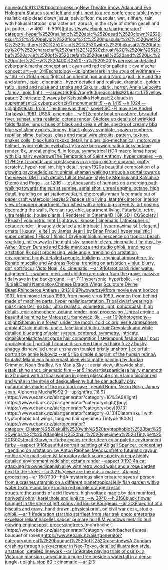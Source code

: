 [nouveau](https://www.ebank.nz/aiartgenerator?category=nouveau)[16:9](https://www.ebank.nz/aiartgenerator?category=16%3A9)[11:17](https://www.ebank.nz/aiartgenerator?category=11%3A17)[8:11](https://www.ebank.nz/aiartgenerator?category=8%3A11)[postprocessing](https://www.ebank.nz/aiartgenerator?category=postprocessing)[New Theatre Show. Adam and Eve Hologram Statues stand left and right. next to a red conference table.](https://www.ebank.nz/aiartgenerator?category=New%2520Theatre%2520Show.%2520Adam%2520and%2520Eve%2520Hologram%2520Statues%2520stand%2520left%2520and%2520right.%2520next%2520to%2520a%2520red%2520conference%2520table.)[hyper realistic epic dead clown jesus, pelvic floor, muscular, wet, slithery, rain, with hokusai tattoos, character art, zbrush, in the style of stefan gesell and j.k. potter,--w 400 --h 500](https://www.ebank.nz/aiartgenerator?category=hyper%2520realistic%2520epic%2520dead%2520clown%2520jesus%2C%2520pelvic%2520floor%2C%2520muscular%2C%2520wet%2C%2520slithery%2C%2520rain%2C%2520with%2520hokusai%2520tattoos%2C%2520character%2520art%2C%2520zbrush%2C%2520in%2520the%2520style%2520of%2520stefan%2520gesell%2520and%2520j.k.%2520potter%2C--w%2520400%2520--h%2520500)[hyperrealism](https://www.ebank.nz/aiartgenerator?category=hyperrealism)[detailed cyberpunk mecha concept art :: cyan and red color pallette :: eva mecha concept art --ar 3:4](https://www.ebank.nz/aiartgenerator?category=detailed%2520cyberpunk%2520mecha%2520concept%2520art%2520%3A%3A%2520cyan%2520and%2520red%2520color%2520pallette%2520%3A%3A%2520eva%2520mecha%2520concept%2520art%2520--ar%25203%3A4)[Eschatology](https://www.ebank.nz/aiartgenerator?category=Eschatology)[--uplight](https://www.ebank.nz/aiartgenerator?category=--uplight)[berserk in the style of w0lfmare --w 160 --h 256](https://www.ebank.nz/aiartgenerator?category=berserk%2520in%2520the%2520style%2520of%2520w0lfmare%2520--w%2520160%2520--h%2520256)[an epic fight of an oriental god and a Nordic god , ice and fire and storm , epic , cinematic , hyper detailed and realistic, dramatic , golden ratio , sand and noise and smoke and Sakura , dark , horror, Annie Leibovitz , fancy , epic fight , —aspect 9:16](https://www.ebank.nz/aiartgenerator?category=an%2520epic%2520fight%2520of%2520an%2520oriental%2520god%2520and%2520a%2520Nordic%2520god%2520%2C%2520ice%2520and%2520fire%2520and%2520storm%2520%2C%2520epic%2520%2C%2520cinematic%2520%2C%2520hyper%2520detailed%2520and%2520realistic%2C%2520dramatic%2520%2C%2520golden%2520ratio%2520%2C%2520sand%2520and%2520noise%2520and%2520smoke%2520and%2520Sakura%2520%2C%2520dark%2520%2C%2520horror%2C%2520Annie%2520Leibovitz%2520%2C%2520fancy%2520%2C%2520epic%2520fight%2520%2C%2520%E2%80%94aspect%25209%3A16)[5:7](https://www.ebank.nz/aiartgenerator?category=5%3A7)[rage](https://www.ebank.nz/aiartgenerator?category=rage)[16:9](https://www.ebank.nz/aiartgenerator?category=16%3A9)[peacock](https://www.ebank.nz/aiartgenerator?category=peacock)[16:9](https://www.ebank.nz/aiartgenerator?category=16%3A9)[21:9](https://www.ebank.nz/aiartgenerator?category=21%3A9)[art::1.75](https://www.ebank.nz/aiartgenerator?category=art%3A%3A1.75)[yellow paper::2 intricate::2 waves by Katsushika Hokusai::2 clouds in suprematism::2 cyberpuck sci-fi monuments::5 --w 1415 --h 1024 --uplight](https://www.ebank.nz/aiartgenerator?category=yellow%2520paper%3A%3A2%2520intricate%3A%3A2%2520waves%2520by%2520Katsushika%2520Hokusai%3A%3A2%2520clouds%2520in%2520suprematism%3A%3A2%2520cyberpuck%2520sci-fi%2520monuments%3A%3A5%2520--w%25201415%2520--h%25201024%2520--uplight)[9:16](https://www.ebank.nz/aiartgenerator?category=9%3A16)[still from "The time was then", soviet SCI-FI movie by Andrei Tarkovski, 1981, USSR, cinematic --w 512](https://www.ebank.nz/aiartgenerator?category=still%2520from%2520%22The%2520time%2520was%2520then%22%2C%2520soviet%2520SCI-FI%2520movie%2520by%2520Andrei%2520Tarkovski%2C%25201981%2C%2520USSR%2C%2520cinematic%2520--w%2520512)[empty boat on a shore, beautiful river, sunset, ultra realistic, octane render, 8K](https://www.ebank.nz/aiartgenerator?category=empty%2520boat%2520on%2520a%2520shore%2C%2520beautiful%2520river%2C%2520sunset%2C%2520ultra%2520realistic%2C%2520octane%2520render%2C%25208K)[close up details of wrinkled folds flabby, lungs, hues of black and cream white. specks of creamy bbq blue wet slimey pores, bumpy, black glossy symbiote, spawn respberry, reptilian slime, bulbous, glass and metal wire circuits,  pattern, texture, snakes coils, black lung rokoko detail, hr giger, bio-mechanical, motorcycle helmet, hyperrealistic eyeballs,fly larvae burrowing eating ticks octane render, 8k, unreal engine 5, in focus, symmetrical HDR macro lens](https://www.ebank.nz/aiartgenerator?category=close%2520up%2520details%2520of%2520wrinkled%2520folds%2520flabby%2C%2520lungs%2C%2520hues%2520of%2520black%2520and%2520cream%2520white.%2520specks%2520of%2520creamy%2520bbq%2520blue%2520wet%2520slimey%2520pores%2C%2520bumpy%2C%2520black%2520glossy%2520symbiote%2C%2520spawn%2520respberry%2C%2520reptilian%2520slime%2C%2520bulbous%2C%2520glass%2520and%2520metal%2520wire%2520circuits%2C%2520%2520pattern%2C%2520texture%2C%2520snakes%2520coils%2C%2520black%2520lung%2520rokoko%2520detail%2C%2520hr%2520giger%2C%2520bio-mechanical%2C%2520motorcycle%2520helmet%2C%2520hyperrealistic%2520eyeballs%2Cfly%2520larvae%2520burrowing%2520eating%2520ticks%2520octane%2520render%2C%25208k%2C%2520unreal%2520engine%25205%2C%2520in%2520focus%2C%2520symmetrical%2520HDR%2520macro%2520lens)[à horse with big hairy eyebrows](https://www.ebank.nz/aiartgenerator?category=%C3%A0%2520horse%2520with%2520big%2520hairy%2520eyebrows)[The Temptation of Saint Anthony, hyper detailed --w 512](https://www.ebank.nz/aiartgenerator?category=The%2520Temptation%2520of%2520Saint%2520Anthony%2C%2520hyper%2520detailed%2520--w%2520512)[HD](https://www.ebank.nz/aiartgenerator?category=HD)[Felt isopods and crustaceans in a group picture diorama, grotty, scratchy, hyper-realism, high detail, scary](https://www.ebank.nz/aiartgenerator?category=Felt%2520isopods%2520and%2520crustaceans%2520in%2520a%2520group%2520picture%2520diorama%2C%2520grotty%2C%2520scratchy%2C%2520hyper-realism%2C%2520high%2520detail%2C%2520scary)[1920](https://www.ebank.nz/aiartgenerator?category=1920)[a beautiful composition of a glowing psychedelic spirit animal shaman walking through a portal towards the viewer, DMT,  rich details full of texture, style by Mœbius and Katsuhiro Otomo and Pogo —ar 12:16 —test](https://www.ebank.nz/aiartgenerator?category=a%2520beautiful%2520composition%2520of%2520a%2520glowing%2520psychedelic%2520spirit%2520animal%2520shaman%2520walking%2520through%2520a%2520portal%2520towards%2520the%2520viewer%2C%2520DMT%2C%2520%2520rich%2520details%2520full%2520of%2520texture%2C%2520style%2520by%2520M%C5%93bius%2520and%2520Katsuhiro%2520Otomo%2520and%2520Pogo%2520%E2%80%94ar%252012%3A16%2520%E2%80%94test)[thousands of humans on a merging path walking towards the sun at sunrise. aerial shot. unreal engine, octane, high detail, trending on art station](https://www.ebank.nz/aiartgenerator?category=thousands%2520of%2520humans%2520on%2520a%2520merging%2520path%2520walking%2520towards%2520the%2520sun%2520at%2520sunrise.%2520aerial%2520shot.%2520unreal%2520engine%2C%2520octane%2C%2520high%2520detail%2C%2520trending%2520on%2520art%2520station)[twitter,irl,photorealism](https://www.ebank.nz/aiartgenerator?category=twitter%2Cirl%2Cphotorealism)[man face made out of paper craft watercolor leaves](https://www.ebank.nz/aiartgenerator?category=man%2520face%2520made%2520out%2520of%2520paper%2520craft%2520watercolor%2520leaves)[5:7](https://www.ebank.nz/aiartgenerator?category=5%3A7)[space ship living, star trek interior, interior view of modern apartment, furnished with a retro big screen tv, art posters decorating the walls, Persian rug, chic, apartment living, Futuristic, retro, ultra realistic, house plants, | Rendered in Cinema4D | 8K 3D | CGSociety | ZBrush | volumetric light | lightrays | smoke | cinematic | atmospheric | octane render | insanely detailed and intricate | hypermaximalist | elegant | ornate | luxury | elite | by James Jean | by Brian Froud | hyper realistic | super detailed | Flickr | filmic | CryEngin](https://www.ebank.nz/aiartgenerator?category=space%2520ship%2520living%2C%2520star%2520trek%2520interior%2C%2520interior%2520view%2520of%2520modern%2520apartment%2C%2520furnished%2520with%2520a%2520retro%2520big%2520screen%2520tv%2C%2520art%2520posters%2520decorating%2520the%2520walls%2C%2520Persian%2520rug%2C%2520chic%2C%2520apartment%2520living%2C%2520Futuristic%2C%2520retro%2C%2520ultra%2520realistic%2C%2520house%2520plants%2C%2520%7C%2520Rendered%2520in%2520Cinema4D%2520%7C%25208K%25203D%2520%7C%2520CGSociety%2520%7C%2520ZBrush%2520%7C%2520volumetric%2520light%2520%7C%2520lightrays%2520%7C%2520smoke%2520%7C%2520cinematic%2520%7C%2520atmospheric%2520%7C%2520octane%2520render%2520%7C%2520insanely%2520detailed%2520and%2520intricate%2520%7C%2520hypermaximalist%2520%7C%2520elegant%2520%7C%2520ornate%2520%7C%2520luxury%2520%7C%2520elite%2520%7C%2520by%2520James%2520Jean%2520%7C%2520by%2520Brian%2520Froud%2520%7C%2520hyper%2520realistic%2520%7C%2520super%2520detailed%2520%7C%2520Flickr%2520%7C%2520filmic%2520%7C%2520CryEngin)[bioluminescence on tropical beach, sparkling, milky way in the night sky, smooth, clean, cinematic, film dust, by Asher Brown Durand and Eddie mendoza and studio ghibli, trending on artstation,8k post processing, wide angle, trending on artstation, environment highly detailed+people, buildings,, magical atmosphere, by Renato muccillo and Andreas Rocha, trending on artstation + blur, blurry, dof, soft focus,Victo Ngai, 4k, cinematic, --ar 9:16](https://www.ebank.nz/aiartgenerator?category=bioluminescence%2520on%2520tropical%2520beach%2C%2520sparkling%2C%2520milky%2520way%2520in%2520the%2520night%2520sky%2C%2520smooth%2C%2520clean%2C%2520cinematic%2C%2520film%2520dust%2C%2520by%2520Asher%2520Brown%2520Durand%2520and%2520Eddie%2520mendoza%2520and%2520studio%2520ghibli%2C%2520trending%2520on%2520artstation%2C8k%2520post%2520processing%2C%2520wide%2520angle%2C%2520trending%2520on%2520artstation%2C%2520environment%2520highly%2520detailed%2Bpeople%2C%2520buildings%2C%2C%2520magical%2520atmosphere%2C%2520by%2520Renato%2520muccillo%2520and%2520Andreas%2520Rocha%2C%2520trending%2520on%2520artstation%2520%2B%2520blur%2C%2520blurry%2C%2520dof%2C%2520soft%2520focus%2CVicto%2520Ngai%2C%25204k%2C%2520cinematic%2C%2520--ar%25209%3A16)[tarot card: rider waite. judgement. :: women, men, and children are rising from the grave. massive tidal wave in the background. --ar 7:11](https://www.ebank.nz/aiartgenerator?category=tarot%2520card%3A%2520rider%2520waite.%2520judgement.%2520%3A%3A%2520women%2C%2520men%2C%2520and%2520children%2520are%2520rising%2520from%2520the%2520grave.%2520massive%2520tidal%2520wave%2520in%2520the%2520background.%2520--ar%25207%3A11)[hypersonic.  hyperbolic.  --ar 16:9](https://www.ebank.nz/aiartgenerator?category=hypersonic.%2520%2520hyperbolic.%2520%2520--ar%252016%3A9)[all:Dashi Namdakov,Chinese Dragon,Wings,Sculpture,Divine Beast,Rhinoceros,Antlers」](https://www.ebank.nz/aiartgenerator?category=all%3ADashi%2520Namdakov%2CChinese%2520Dragon%2CWings%2CSculpture%2CDivine%2520Beast%2CRhinoceros%2CAntlers%E3%80%8D)[8:13](https://www.ebank.nz/aiartgenerator?category=8%3A13)[16:9](https://www.ebank.nz/aiartgenerator?category=16%3A9)[Piwowarczyk](https://www.ebank.nz/aiartgenerator?category=Piwowarczyk)[from movie event horizon 1997, from movie tetsuo 1989, from movie virus 1999, women from behind made of machine parts, hyper realistic](https://www.ebank.nz/aiartgenerator?category=from%2520movie%2520event%2520horizon%25201997%2C%2520from%2520movie%2520tetsuo%25201989%2C%2520from%2520movie%2520virus%25201999%2C%2520women%2520from%2520behind%2520made%2520of%2520machine%2520parts%2C%2520hyper%2520realistic)[artstation, Tribal dwarf wearing a mask,monster ,no blur ,ultra realistic ,volumetric light ,pohotobash ,high details ,epic atmosphere ,octane render ,post processing ,Unreal engine ,a beautiful painting by Mateusz Urbanowicz ,8k , --ar 16:9](https://www.ebank.nz/aiartgenerator?category=artstation%2C%2520Tribal%2520dwarf%2520wearing%2520a%2520mask%2Cmonster%2520%2Cno%2520blur%2520%2Cultra%2520realistic%2520%2Cvolumetric%2520light%2520%2Cpohotobash%2520%2Chigh%2520details%2520%2Cepic%2520atmosphere%2520%2Coctane%2520render%2520%2Cpost%2520processing%2520%2CUnreal%2520engine%2520%2Ca%2520beautiful%2520painting%2520by%2520Mateusz%2520Urbanowicz%2520%2C8k%2520%2C%2520--ar%252016%3A9)[photography](https://www.ebank.nz/aiartgenerator?category=photography)[--uplight](https://www.ebank.nz/aiartgenerator?category=--uplight)[Shaman in a forest, under the moon, cold colors, eerie atmosphere, ambiant](https://www.ebank.nz/aiartgenerator?category=Shaman%2520in%2520a%2520forest%2C%2520under%2520the%2520moon%2C%2520cold%2520colors%2C%2520eerie%2520atmosphere%2C%2520ambiant)[Craig mullins, uncle, face,kind](https://www.ebank.nz/aiartgenerator?category=Craig%2520mullins%2C%2520uncle%2C%2520face%2Ckind)[cthulhu, train](https://www.ebank.nz/aiartgenerator?category=cthulhu%2C%2520train)[Grey](https://www.ebank.nz/aiartgenerator?category=Grey)[black and white detailed bluepring of solar system, centered, symmetry, intricate, detail](https://www.ebank.nz/aiartgenerator?category=black%2520and%2520white%2520detailed%2520bluepring%2520of%2520solar%2520system%2C%2520centered%2C%2520symmetry%2C%2520intricate%2C%2520detail)[8k](https://www.ebank.nz/aiartgenerator?category=8k)[realistic](https://www.ebank.nz/aiartgenerator?category=realistic)[avant garde hair competition | steampunk fashonista | post apocalyptica | portrait | coarse disordered tangled hairy fuzzy bushy shaggy dishevelled uncut unshaven tousled bristly unshorn | colorful:: portrait by annie leibovitz --ar 9:16](https://www.ebank.nz/aiartgenerator?category=avant%2520garde%2520hair%2520competition%2520%7C%2520steampunk%2520fashonista%2520%7C%2520post%2520apocalyptica%2520%7C%2520portrait%2520%7C%2520coarse%2520disordered%2520tangled%2520hairy%2520fuzzy%2520bushy%2520shaggy%2520dishevelled%2520uncut%2520unshaven%2520tousled%2520bristly%2520unshorn%2520%7C%2520colorful%3A%3A%2520portrait%2520by%2520annie%2520leibovitz%2520--ar%25209%3A16)[a simple diagram of the human retina](https://www.ebank.nz/aiartgenerator?category=a%2520simple%2520diagram%2520of%2520the%2520human%2520retina)[A brutalist Miami eco bunker](https://www.ebank.nz/aiartgenerator?category=A%2520brutalist%2520Miami%2520eco%2520bunker)[vast alien vista matte painting by Jordan Grimmer, Noah Bradley, No Man's Sky : : aerial view, ultrawide shot, establishing shot, cinematic film --ar 5:1](https://www.ebank.nz/aiartgenerator?category=vast%2520alien%2520vista%2520matte%2520painting%2520by%2520Jordan%2520Grimmer%2C%2520Noah%2520Bradley%2C%2520No%2520Man%27s%2520Sky%2520%3A%2520%3A%2520aerial%2520view%2C%2520ultrawide%2520shot%2C%2520establishing%2520shot%2C%2520cinematic%2520film%2520--ar%25205%3A1)[now](https://www.ebank.nz/aiartgenerator?category=now)[artists](https://www.ebank.nz/aiartgenerator?category=artists)[particles](https://www.ebank.nz/aiartgenerator?category=particles)[a hairy mammoth in 3D mixed with a tribal woman in green glass](https://www.ebank.nz/aiartgenerator?category=a%2520hairy%2520mammoth%2520in%25203D%2520mixed%2520with%2520a%2520tribal%2520woman%2520in%2520green%2520glass)[cute smile lamb bicolor red and white in the style of desigual](https://www.ebank.nz/aiartgenerator?category=cute%2520smile%2520lamb%2520bicolor%2520red%2520and%2520white%2520in%2520the%2520style%2520of%2520desigual)[kenny but he can actually play guitar](https://www.ebank.nz/aiartgenerator?category=kenny%2520but%2520he%2520can%2520actually%2520play%2520guitar)[monks made of fire in a dark cave , gerald Brom, Nekro Borja, James Jean, Alphonse Mucha](https://www.ebank.nz/aiartgenerator?category=monks%2520made%2520of%2520fire%2520in%2520a%2520dark%2520cave%2520%2C%2520gerald%2520Brom%2C%2520Nekro%2520Borja%2C%2520James%2520Jean%2C%2520Alphonse%2520Mucha)[16:9](https://www.ebank.nz/aiartgenerator?category=16%3A9)[2:3](https://www.ebank.nz/aiartgenerator?category=2%3A3)[--uplight](https://www.ebank.nz/aiartgenerator?category=--uplight)[fire.](https://www.ebank.nz/aiartgenerator?category=fire.)[16:9](https://www.ebank.nz/aiartgenerator?category=16%3A9)[light](https://www.ebank.nz/aiartgenerator?category=light)[boy](https://www.ebank.nz/aiartgenerator?category=boy)[0.13](https://www.ebank.nz/aiartgenerator?category=0.13)[Diatom skull with tryptophobic bat wings, tangled hair specimen Tintype 1800s](https://www.ebank.nz/aiartgenerator?category=Diatom%2520skull%2520with%2520tryptophobic%2520bat%2520wings%2C%2520tangled%2520hair%2520specimen%2520Tintype%25201800s)[mati Klarwein rfurby cycles render deep color palette environment  furby --aspect 9:16](https://www.ebank.nz/aiartgenerator?category=mati%2520Klarwein%2520rfurby%2520cycles%2520render%2520deep%2520color%2520palette%2520environment%2520%2520furby%2520--aspect%25209%3A16)[beautiful portrait painting of Abigail Spencer, concept art , trending on artstation, by Anton Raphael Mengs](https://www.ebank.nz/aiartgenerator?category=beautiful%2520portrait%2520painting%2520of%2520Abigail%2520Spencer%2C%2520concept%2520art%2520%2C%2520trending%2520on%2520artstation%2C%2520by%2520Anton%2520Raphael%2520Mengs)[dof](https://www.ebank.nz/aiartgenerator?category=dof)[retro futuristic raygun gothic style mad scientist laboratory dark scary spooky creepy highly detailed environment wide shot octane render --aspect 9:19](https://www.ebank.nz/aiartgenerator?category=retro%2520futuristic%2520raygun%2520gothic%2520style%2520mad%2520scientist%2520laboratory%2520dark%2520scary%2520spooky%2520creepy%2520highly%2520detailed%2520environment%2520wide%2520shot%2520octane%2520render%2520--aspect%25209%3A19)[3:4](https://www.ebank.nz/aiartgenerator?category=3%3A4)[a cat attacking its owner](https://www.ebank.nz/aiartgenerator?category=a%2520cat%2520attacking%2520its%2520owner)[Spanish alley with retro wood  walls and a rose garden next to the street --ar 3:2](https://www.ebank.nz/aiartgenerator?category=Spanish%2520alley%2520with%2520retro%2520wood%2520%2520walls%2520and%2520a%2520rose%2520garden%2520next%2520to%2520the%2520street%2520--ar%25203%3A2)[1](https://www.ebank.nz/aiartgenerator?category=1)[style](https://www.ebank.nz/aiartgenerator?category=style)[we are the music makers, 4k post-processing --ar 16:8](https://www.ebank.nz/aiartgenerator?category=we%2520are%2520the%2520music%2520makers%2C%25204k%2520post-processing%2520--ar%252016%3A8)[1100](https://www.ebank.nz/aiartgenerator?category=1100)[--hd](https://www.ebank.nz/aiartgenerator?category=--hd)[A mysterious alien creature saves a person from a crashes starship on a different planet](https://www.ebank.nz/aiartgenerator?category=A%2520mysterious%2520alien%2520creature%2520saves%2520a%2520person%2520from%2520a%2520crashes%2520starship%2520on%2520a%2520different%2520planet)[tropical jelly fish garden with a water feature and large indigo red purple orange crystal structure,thousands of acid flowers, high voltage magic by dan mumford, noriyoshi ohrai, karel thole and junji ito. --w 3840 --h 2160](https://www.ebank.nz/aiartgenerator?category=tropical%2520jelly%2520fish%2520garden%2520with%2520a%2520water%2520feature%2520and%2520large%2520indigo%2520red%2520purple%2520orange%2520crystal%2520structure%2Cthousands%2520of%2520acid%2520flowers%2C%2520high%2520voltage%2520magic%2520by%2520dan%2520mumford%2C%2520noriyoshi%2520ohrai%2C%2520karel%2520thole%2520and%2520junji%2520ito.%2520--w%25203840%2520--h%25202160)[black flower bouquet in the style of jeff koons and louise Bourgeois  --ar 2:3](https://www.ebank.nz/aiartgenerator?category=black%2520flower%2520bouquet%2520in%2520the%2520style%2520of%2520jeff%2520koons%2520and%2520louise%2520Bourgeois%2520%2520--ar%25202%3A3)[Blueprint of a biscuits and gravy, hand drawn, physical print, on civil war desk, studio ghibli, —ar 1:1](https://www.ebank.nz/aiartgenerator?category=Blueprint%2520of%2520a%2520biscuits%2520and%2520gravy%2C%2520hand%2520drawn%2C%2520physical%2520print%2C%2520on%2520civil%2520war%2520desk%2C%2520studio%2520ghibli%2C%2520%E2%80%94ar%25201%3A1)[federation starship starfleet from star trek photo enterprise excelsior reliant  nacelles saucer primary hull ILM windows metallic hull glowing engines](https://www.ebank.nz/aiartgenerator?category=federation%2520starship%2520starfleet%2520from%2520star%2520trek%2520photo%2520enterprise%2520excelsior%2520reliant%2520%2520nacelles%2520saucer%2520primary%2520hull%2520ILM%2520windows%2520metallic%2520hull%2520glowing%2520engines)[post-processing](https://www.ebank.nz/aiartgenerator?category=post-processing)[trees.](https://www.ebank.nz/aiartgenerator?category=trees.)[mohrbacher](https://www.ebank.nz/aiartgenerator?category=mohrbacher)[unreal bouquet of roses](https://www.ebank.nz/aiartgenerator?category=unreal%2520bouquet%2520of%2520roses)[](https://www.ebank.nz/aiartgenerator?category=)[news](https://www.ebank.nz/aiartgenerator?category=news)[A Gundam crashing through a skyscraper in Neo-Tokyo, detailed illustration style, artstation, detailed linework --ar 16:9](https://www.ebank.nz/aiartgenerator?category=A%2520Gundam%2520crashing%2520through%2520a%2520skyscraper%2520in%2520Neo-Tokyo%2C%2520detailed%2520illustration%2520style%2C%2520artstation%2C%2520detailed%2520linework%2520--ar%252016%3A9)[drake playing trials of osiris](https://www.ebank.nz/aiartgenerator?category=drake%2520playing%2520trials%2520of%2520osiris)[< a Victorian mansion carved into a huge tree beside a waterfall in a dense jungle, uplight, stop 80 :: cinematic —ar 2:3](https://www.ebank.nz/aiartgenerator?category=%3C%2520a%2520Victorian%2520mansion%2520carved%2520into%2520a%2520huge%2520tree%2520beside%2520a%2520waterfall%2520in%2520a%2520dense%2520jungle%2C%2520uplight%2C%2520stop%252080%2520%3A%3A%2520cinematic%2520%E2%80%94ar%25202%3A3)